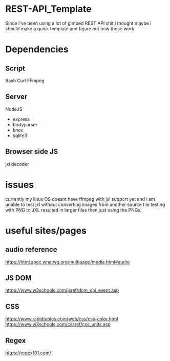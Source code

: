 # REST-API_Template

Since I've been using a lot of gimped REST API shit i thought maybe i should make a quick template and figure out how those work


# Dependencies
## Script
Bash
Curl
FFmpeg


## Server
NodeJS
 - express
 - bodyparser
 - knex
 - sqlite3

## Browser side JS
jxl decoder

# issues
currently my linux OS doesnt have ffmpeg with jxl support yet and i am unable to test jxl without converting images from another source file
testing with PNG to JXL resulted in larger files then just using the PNGs.


# useful sites/pages

## audio reference
https://html.spec.whatwg.org/multipage/media.html#audio

## JS DOM
https://www.w3schools.com/jsref/dom_obj_event.asp

## CSS 
https://www.rapidtables.com/web/css/css-color.html
https://www.w3schools.com/cssref/css_units.asp

## Regex
https://regex101.com/
